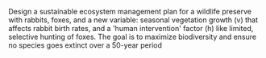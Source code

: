 Design a sustainable ecosystem management plan for a wildlife preserve with rabbits, foxes, and a new variable: seasonal vegetation growth (v) that affects rabbit birth rates, and a 'human intervention' factor (h) like limited, selective hunting of foxes. The goal is to maximize biodiversity and ensure no species goes extinct over a 50-year period
